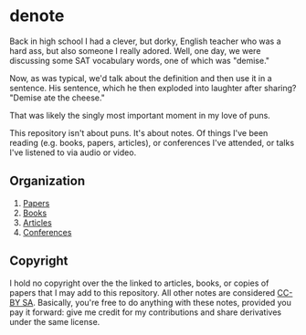 # denote

Back in high school I had a clever, but dorky, English teacher who was a
hard ass, but also someone I really adored. Well, one day, we were
discussing some SAT vocabulary words, one of which was "demise."

Now, as was typical, we'd talk about the definition and then use it
in a sentence. His sentence, which he then exploded into laughter after
sharing? "Demise ate the cheese."

That was likely the singly most important moment in my love of puns.

This repository isn't about puns. It's about notes. Of things I've
been reading (e.g. books, papers, articles), or conferences I've
attended, or talks I've listened to via audio or video. 

## Organization

1. [Papers](./papers)
2. [Books](./books)
3. [Articles](./articles)
4. [Conferences](./conferences)

## Copyright

I hold no copyright over the the linked to articles, books, or copies
of papers that I may add to this repository. All other notes are
considered
[CC-BY SA](https://creativecommons.org/licenses/by-sa/4.0/). Basically,
you're free to do anything with these notes, provided you pay it
forward: give me credit for my contributions and share derivatives
under the same license.
